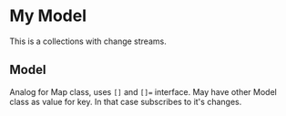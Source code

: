 # My Model

This is a collections with change streams.

## Model

Analog for Map class, uses `[]` and `[]=` interface. May have other Model class as value for key. In that case subscribes to it's changes.